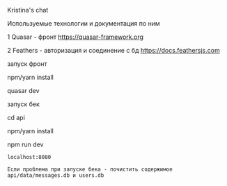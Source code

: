 Kristina's chat

Используемые технологии и документация по ним

1 Quasar - фронт
https://quasar-framework.org

2 Feathers - авторизация и соединение с бд
https://docs.feathersjs.com

запуск фронт

npm/yarn install

quasar dev

запуск бек

cd api


npm/yarn install


npm run dev

```
localhost:8080

Если проблема при запуске бека - почистить содержимое api/data/messages.db и users.db
